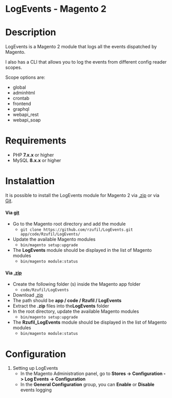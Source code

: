
# LogEvents - Magento 2

# Description
LogEvents is a Magento 2 module that logs all the events dispatched by Magento.

I also has a CLI that allows you to log the events from different config reader scopes.

Scope options are:

- global
- adminhtml
- crontab
- frontend
- graphql
- webapi_rest
- webapi_soap

# Requirements
- PHP **7.x.x** or higher
- MySQL **8.x.x** or higher

# Instalattion
It is possible to install the LogEvents module for Magento 2 via [.zip](https://github.com/rzufil/LogEvents/archive/master.zip) or via [Git](https://github.com).

#### Via [git](https://github.com)
- Go to the Magento root directory and add the module
    - `git clone https://github.com/rzufil/LogEvents.git app/code/Rzufil/LogEvents/`
- Update the available Magento modules
    - `bin/magento setup:upgrade`
- The ​**LogEvents**​​ module should be displayed in the list of Magento modules
    - `bin/magento module:status`

#### Via [.zip](https://github.com/rzufil/LogEvents/archive/master.zip)
- Create the following folder (s) inside the Magento ​app​​ folder
    - `code/Rzufil/LogEvents`
- Download [.zip](https://github.com/rzufil/LogEvents/archive/master.zip)
- The path should be ​**app / code / Rzufil / LogEvents**
- Extract the **​.zip**​​ files into the ​**LogEvents** folder
- In the root directory, update the available Magento modules
    - `bin/magento setup:upgrade`
- The **Rzufil_LogEvents** module should be displayed in the list of Magento modules
    - `bin/magento module:status`

# Configuration
1. Setting up LogEvents
    - In the Magento Administration panel, go to ​**Stores -> Configuration -> Log Events -> Configuration**
    - In the **General Configuration** group, you can **Enable** or **Disable** events logging